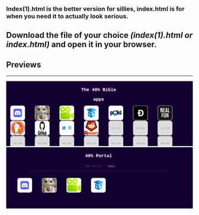 ### Index(1).html is the better version for sillies, index.html is for when you need it to actually look serious.
Download the file of your choice *(index(1).html or index.html)* and open it in your browser.
---
## Previews
---
![alt text](/ex1.png "Example 1")
![alt text](/ex2.png "Example 2")
